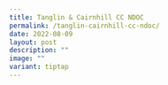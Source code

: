 ```yaml
---
title: Tanglin & Cairnhill CC NDOC
permalink: /tanglin-cairnhill-cc-ndoc/
date: 2022-08-09
layout: post
description: ""
image: ""
variant: tiptap
---
```

